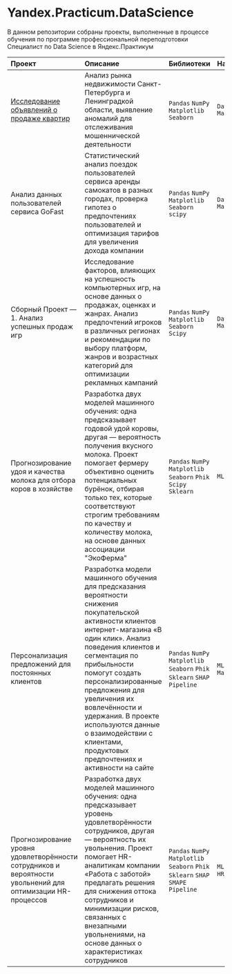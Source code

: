 # Yandex.Practicum.DataScience

В данном репозитории собраны проекты, выполненные в процессе обучения по программе профессиональной переподготовки Специалист по Data Science в Яндекс.Практикум

| Проект                | Описание               | Библиотеки                  | Навыки                       |
| :-------------------- | :--------------------- |:---------------------------| :---------------------------|
| [Исследование объявлений о продаже квартир](https://github.com/LordPounds1/Yandex.Practicum.DataScience/blob/LordPounds1.github.io/1.%20Исследование%20объявлений%20о%20продаже%20квартир.ipynb) | Анализ рынка недвижимости Санкт-Петербурга и Ленинградкой области, выявление аномалий для отслеживания мошеннической деятельности | `Pandas` `NumPy` `Matplotlib` `Seaborn` | `Data Analysis` `Маркетинг_анализ` |
| Анализ данных пользователей сервиса GoFast | Статистический анализ поездок пользователей сервиса аренды самокатов в разных городах, проверка гипотез о предпочтениях пользователей и оптимизация тарифов для увеличения дохода компании | `Pandas` `NumPy` `Matplotlib` `Seaborn` `scipy` | `Data Analysis` `Маркетинг_анализ` |
| Сборный Проект — 1. Анализ успешных продаж игр  | Исследование факторов, влияющих на успешность компьютерных игр, на основе данных о продажах, оценках и жанрах. Анализ предпочтений игроков в различных регионах и рекомендации по выбору платформ, жанров и возрастных категорий для оптимизации рекламных кампаний  | `Pandas` `NumPy` `Matplotlib` `Seaborn` `Scipy`| `Data Analysis` `Маркетинг_анализ` |
| Прогнозирование удоя и качества молока для отбора коров в хозяйстве | Разработка двух моделей машинного обучения: одна предсказывает годовой удой коровы, другая — вероятность получения вкусного молока. Проект помогает фермеру объективно оценить потенциальных бурёнок, отбирая только тех, которые соответствуют строгим требованиям по качеству и количеству молока, на основе данных ассоциации "ЭкоФерма" | `Pandas` `NumPy` `Matplotlib` `Seaborn` `Phik` `Scipy` `Sklearn` | `ML` `Data Analysis` |
| Персонализация предложений для постоянных клиентов | Разработка модели машинного обучения для предсказания вероятности снижения покупательской активности клиентов интернет-магазина «В один клик». Анализ поведения клиентов и сегментация по прибыльности помогут создать персонализированные предложения для увеличения их вовлечённости и удержания. В проекте используются данные о взаимодействии с клиентами, продуктовых предпочтениях и активности на сайте | `Pandas` `NumPy` `Matplotlib` `Seaborn` `Phik` `Sklearn` `SHAP` `Pipeline`  | `ML` `Data Analysis` `Маркетинг_анализ` |
| Прогнозирование уровня удовлетворённости сотрудников и вероятности увольнений для оптимизации HR-процессов | Разработка двух моделей машинного обучения: одна предсказывает уровень удовлетворённости сотрудников, другая — вероятность их увольнения. Проект помогает HR-аналитикам компании «Работа с заботой» предлагать решения для снижения оттока сотрудников и минимизации рисков, связанных с внезапными увольнениями, на основе данных о характеристиках сотрудников | `Pandas` `NumPy` `Matplotlib` `Seaborn` `Phik` `Sklearn` `SHAP` `SMAPE` `Pipeline` | `ML` `Data Analysis` `HR Analytics`|




